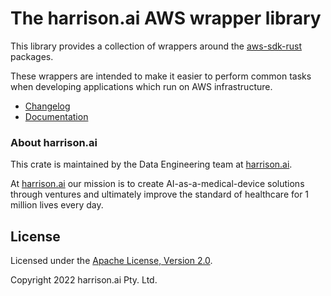# The harrison.ai AWS wrapper library

This library provides a collection of wrappers around the [aws-sdk-rust](https://github.com/awslabs/aws-sdk-rust) packages.

These wrappers are intended to make it easier to perform common tasks when developing applications which run on AWS infrastructure.

* [Changelog](https://github.com/harrison-ai/hai-aws/CHANGELOG.md)
* [Documentation](https://docs.rs/hai-aws)

### About harrison.ai

This crate is maintained by the Data Engineering team at [harrison.ai](https://harrison.ai).

At [harrison.ai](https://harrison.ai) our mission is to create AI-as-a-medical-device solutions through ventures and ultimately improve the standard of healthcare for 1 million lives every day.

## License

Licensed under the [Apache License, Version 2.0](http://www.apache.org/licenses/LICENSE-2.0).

Copyright 2022 harrison.ai Pty. Ltd.
